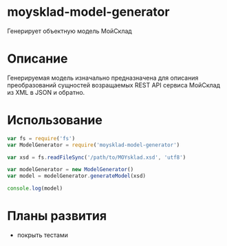 moysklad-model-generator
========================

Генерирует объектную модель МойСклад

# Описание

Генерируемая модель изначально предназначена для описания преобразований сущностей возращаемых REST API сервиса МойСклад из XML в JSON и обратно.


# Использование

```js
var fs = require('fs')
var ModelGenerator = require('moysklad-model-generator')

var xsd = fs.readFileSync('/path/to/MOYsklad.xsd', 'utf8')

var modelGenerator = new ModelGenerator()
var model = modelGenerator.generateModel(xsd)

console.log(model)
```

# Планы развития

- покрыть тестами
